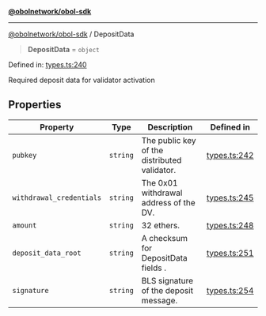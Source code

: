 [**@obolnetwork/obol-sdk**](../index.md)

***

[@obolnetwork/obol-sdk](../index.md) / DepositData

> **DepositData** = `object`

Defined in: [types.ts:240](https://github.com/ObolNetwork/obol-sdk/blob/719eeaf64437833b733de7c3e76fdb5a3bef243a/src/types.ts#L240)

Required deposit data for validator activation

## Properties

| Property | Type | Description | Defined in |
| ------ | ------ | ------ | ------ |
| <a id="pubkey"></a> `pubkey` | `string` | The public key of the distributed validator. | [types.ts:242](https://github.com/ObolNetwork/obol-sdk/blob/719eeaf64437833b733de7c3e76fdb5a3bef243a/src/types.ts#L242) |
| <a id="withdrawal_credentials"></a> `withdrawal_credentials` | `string` | The 0x01 withdrawal address of the DV. | [types.ts:245](https://github.com/ObolNetwork/obol-sdk/blob/719eeaf64437833b733de7c3e76fdb5a3bef243a/src/types.ts#L245) |
| <a id="amount"></a> `amount` | `string` | 32 ethers. | [types.ts:248](https://github.com/ObolNetwork/obol-sdk/blob/719eeaf64437833b733de7c3e76fdb5a3bef243a/src/types.ts#L248) |
| <a id="deposit_data_root"></a> `deposit_data_root` | `string` | A checksum for DepositData fields . | [types.ts:251](https://github.com/ObolNetwork/obol-sdk/blob/719eeaf64437833b733de7c3e76fdb5a3bef243a/src/types.ts#L251) |
| <a id="signature"></a> `signature` | `string` | BLS signature of the deposit message. | [types.ts:254](https://github.com/ObolNetwork/obol-sdk/blob/719eeaf64437833b733de7c3e76fdb5a3bef243a/src/types.ts#L254) |
